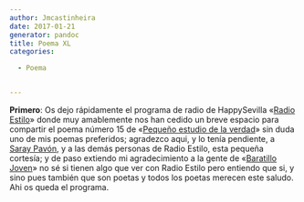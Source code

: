 ```yaml
---
author: Jmcastinheira
date: 2017-01-21
generator: pandoc
title: Poema XL
categories:

  - Poema


---
```




**Primero**: Os dejo rápidamente el programa de radio de HappySevilla
«[Radio
Estilo](http://www.happysevilla.com/?section=content-view&content=56)»
donde muy amablemente nos han cedido un breve espacio para compartir el
poema número 15 de «[Pequeño estudio de la
verdad](http://entelequia.bligoo.com/content/view/452552/Libro_Pequeno_estudio_de_la_verdad.html)»
sin duda uno de mis poemas preferidos; agradezco aqui, y lo tenía
pendiente, a [Saray Pavón](http://engelpie.blogspot.com/), y a las demás
personas de Radio Estilo, esta pequeña cortesía; y de paso extiendo mi
agradecimiento a la gente de «[Baratillo
Joven](http://creaccionpoetica.blogspot.com/)» no sé si tienen algo que
ver con Radio Estilo pero entiendo que si, y sino pues también que son
poetas y todos los poetas merecen este saludo. Ahi os queda el programa.
